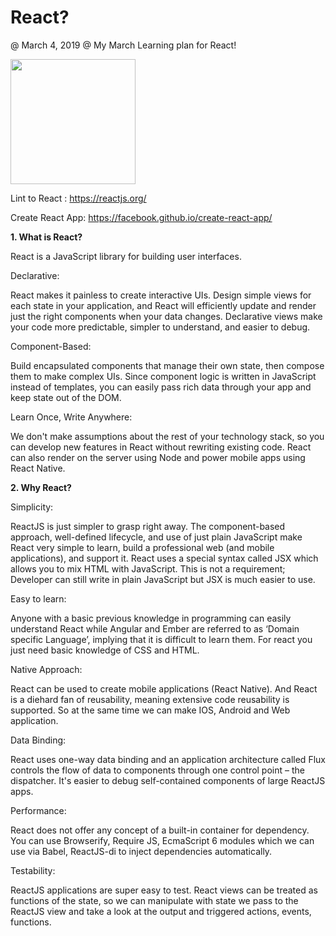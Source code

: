 # React?
@ March 4, 2019
@ My March Learning plan for React!

<image src='react_logo.JPG' width=200px>
  
  
Lint to React : <a href='https://reactjs.org/' target='_blank'>https://reactjs.org/</a>

Create React App: <a href='https://facebook.github.io/create-react-app/docs/getting-started'>https://facebook.github.io/create-react-app/</a>


<b>1. What is React? </b>

React is a JavaScript library for building user interfaces.

Declarative: 

React makes it painless to create interactive UIs. Design simple views for each state in your application, and React will efficiently update and render just the right components when your data changes. Declarative views make your code more predictable, simpler to understand, and easier to debug.

Component-Based: 

Build encapsulated components that manage their own state, then compose them to make complex UIs. Since component logic is written in JavaScript instead of templates, you can easily pass rich data through your app and keep state out of the DOM.

Learn Once, Write Anywhere:

We don't make assumptions about the rest of your technology stack, so you can develop new features in React without rewriting existing code. React can also render on the server using Node and power mobile apps using React Native.

<b>2. Why React? </b>

Simplicity: 

ReactJS is just simpler to grasp right away. The component-based approach, well-defined lifecycle, and use of just plain JavaScript make React very simple to learn, build a professional web (and mobile applications), and support it. React uses a special syntax called JSX which allows you to mix HTML with JavaScript. This is not a requirement; Developer can still write in plain JavaScript but JSX is much easier to use.

Easy to learn:

Anyone with a basic previous knowledge in programming can easily understand React while Angular and Ember are referred to as ‘Domain specific Language’, implying that it is difficult to learn them. For react you just need basic knowledge of CSS and HTML.

Native Approach:

React can be used to create mobile applications (React Native). And React is a diehard fan of reusability, meaning extensive code reusability is supported. So at the same time we can make IOS, Android and Web application.

Data Binding:

React uses one-way data binding and an application architecture called Flux controls the flow of data to components through one control point – the dispatcher. It's easier to debug self-contained components of large ReactJS apps.

Performance:

React does not offer any concept of a built-in container for dependency. You can use Browserify, Require JS, EcmaScript 6 modules which we can use via Babel, ReactJS-di to inject dependencies automatically.

Testability:

ReactJS applications are super easy to test. React views can be treated as functions of the state, so we can manipulate with state we pass to the ReactJS view and take a look at the output and triggered actions, events, functions.

